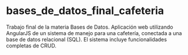 # bases_de_datos_final_cafeteria
Trabajo final de la materia Bases de Datos. Aplicación web utilizando AngularJS de un sistema de manejo para una cafetería, conectada a una base de datos relacional (SQL). El sistema incluye funcionalidades completas de CRUD.
